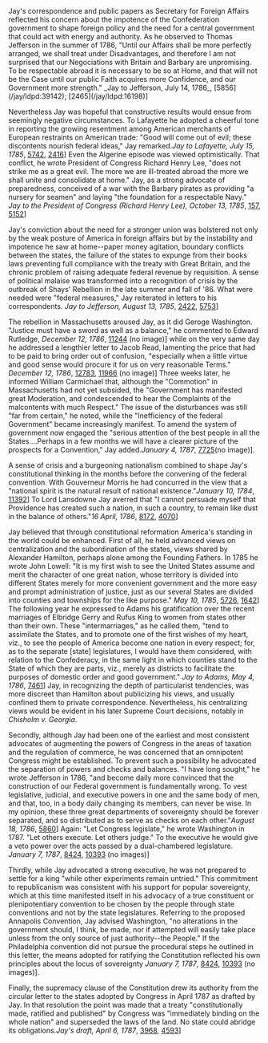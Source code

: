 <a name="supporting">
Jay's correspondence and public papers as Secretary for Foreign Affairs reflected his concern about the impotence of the Confederation government to shape foreign policy and the need for a central government that could act with energy and authority. As he observed to Thomas Jefferson in the summer of 1786, "Until our Affairs shall be more perfectly arranged, we shall treat under Disadvantages, and therefore I am not surprised that our Negociations with Britain and Barbary are unpromising. To be respectable abroad it is necessary to be so at Home, and that will not be the Case until our public Faith acquires more Confidence, and our Government more strength." _Jay to Jefferson, July 14, 1786_, [5856](/jay/ldpd:39142); [2465](/jay/ldpd:16198)]

Nevertheless Jay was hopeful that constructive results would ensue from seemingly negative circumstances. To Lafayette he adopted a cheerful tone in reporting the growing resentment among American merchants of European restraints on American trade: "Good will come out of evil; these discontents nourish federal ideas," Jay remarked._Jay to Lafayette, July 15, 1785_, [5742](/jay/ldpd:38676), [2416](/jay/ldpd:16474)] Even the Algerine episode was viewed optimistically. That conflict, he wrote President of Congress Richard Henry Lee, "does not strike me as a great evil. The more we are ill-treated abroad the more we shall unite and consolidate at home." Jay, as a strong advocate of preparedness, conceived of a war with the Barbary pirates as providing "a nursery for seamen" and laying "the foundation for a respectable Navy." _Jay to the President of Congress (Richard Henry Lee), October 13, 1785_, [157](/jay/ldpd:88105), [5152](/jay/ldpd:35268)]

Jay's conviction about the need for a stronger union was bolstered not only by the weak posture of America in foreign affairs but by the instability and impotence he saw at home--paper money agitation, boundary conflicts between the states, the failure of the states to expunge from their books laws preventing full compliance with the treaty with Great Britain, and the chronic problem of raising adequate federal revenue by requisition. A sense of political malaise was transformed into a recognition of crisis by the outbreak of Shays' Rebellion in the late summer and fall of '86. What were needed were "federal measures," Jay reiterated in letters to his correspondents. _Jay to Jefferson, August 13, 1785_, [2422](/jay/ldpd:16442), [5753](/jay/ldpd:38604)]

The rebellion in Massachusetts aroused Jay, as it did Geroge Washington. "Justice must have a sword as well as a balance," he commented to Edward Rutledge, _December 12, 1786_, [11244](/jay/ldpd:500323) (no image)] while on the very same day he addressed a lengthier letter to Jacob Read, lamenting the price that had to be paid to bring order out of confusion, "especially when a little virtue and good sense would procure it for us on very reasonable Terms." _December 12, 1786_, [12783](/jay/ldpd:500836), [11966](/jay/ldpd:500572) (no image)] Three weeks later, he informed William Carmichael that, although the "Commotion" in Massachusetts had not yet subsided, the "Government has manifested great Moderation, and condescended to hear the Complaints of the malcontents with much Respect." The issue of the disturbances was still "far from certain," he noted, while the "Inefficiency of the federal Government" became increasingly manifest. To amend the system of government now engaged the "serious attention of the best people in all the States....Perhaps in a few months we will have a clearer picture of the prospects for a Convention," Jay added._January 4, 1787_, [7725](/jay/ldpd:500104)(no image)].

A sense of crisis and a burgeoning nationalism combined to shape Jay's constitutional thinking in the months before the convening of the federal convention. With Gouverneur Morris he had concurred in the view that a "national spirit is the natural result of national existence."_January 10, 1784_, [11392](/jay/ldpd:73116)] To Lord Lansdowne Jay averred that "I cannot persuade myself that Providence has created such a nation, in such a country, to remain like dust in the balance of others."_16 April, 1786_, [8172](/jay/ldpd:53428), [4070](/jay/ldpd:28326)]

Jay believed that through constitutional reformation America's standing in the world could be enhanced. First of all, he held advanced views on centralization and the subordination of the states, views shared by Alexander Hamilton, perhaps alone among the Founding Fathers. In 1785 he wrote John Lowell: "It is my first wish to see the United States assume and merit the character of one great nation, whose territory is divided into different States merely for more convenient government and the more easy and prompt administration of justice, just as our several States are divided into counties and townships for the like purpose." _May 10, 1785_, [5726](/jay/ldpd:37614), [1642](/jay/ldpd:11978)] The following year he expressed to Adams his gratification over the recent marriages of Elbridge Gerry and Rufus King to women from states other than their own. These "intermarriages," as he called them, "tend to assimilate the States, and to promote one of the first wishes of my heart, viz., to see the people of America become one nation in every respect; for, as to the separate [state] legislatures, I would have them considered, with relation to the Confederacy, in the same light in which counties stand to the State of which they are parts, viz., merely as districts to facilitate the purposes of domestic order and good government." _Jay to Adams, May 4, 1786_, [7461](/jay/ldpd:48338)] Jay, in recognizing the depth of particularist tendencies, was more discreet than Hamilton about publicizing his views, and usually confined them to private correspondence. Nevertheless, his centralizing views would be evident in his later Supreme Court decisions, notably in *Chisholm v. Georgia*.

Secondly, although Jay had been one of the earliest and most consistent advocates of augmenting the powers of Congress in the areas of taxation and the regulation of commerce, he was concerned that an omnipotent Congress might be established. To prevent such a possibility he advocated the separation of powers and checks and balances. "I have long sought," he wrote Jefferson in 1786, "and become daily more convinced that the construction of our Federal government is fundamentally wrong. To vest legislative, judicial, and executive powers in one and the same body of men, and that, too, in a body daily changing its members, can never be wise. In my opinion, these three great departments of sovereignty should be forever separated, and so distributed as to serve as checks on each other."_August 18, 1786_, [5860](/jay/ldpd:39122)] Again: "Let Congress legislate," he wrote Washington in 1787. "Let others execute. Let others judge." To the executive he would give a veto power over the acts passed by a dual-chambered legislature. _January 7, 1787_, [8424](/jay/ldpd:54394), [10393](/jay/ldpd:500218) (no images)]

Thirdly, while Jay advocated a strong executive, he was not prepared to settle for a king "while other experiments remain untried." This commitment to republicanism was consistent with his support for popular sovereignty, which at this time manifested itself in his advocacy of a true constituent or plenipotentiary convention to be chosen by the people through state conventions and not by the state legislatures. Referring to the proposed Annapolis Convention, Jay advised Washington, "no alterations in the government should, I think, be made, nor if attempted will easily take place unless from the only source of just authority--the People." If the Philadelphia convention did not pursue the procedural steps he outlined in this letter, the means adopted for ratifying the Constitution reflected his own principles about the locus of sovereignty _January 7, 1787_, [8424](/jay/ldpd:54394), [10393](/jay/ldpd:500218) (no images)].

Finally, the supremacy clause of the Constitution drew its authority from the circular letter to the states adopted by Congress in April 1787 as drafted by Jay. In that resolution the point was made that a treaty "constitutionally made, ratified and published" by Congress was "immediately binding on the whole nation" and superseded the laws of the land. No state could abridge its obligations._Jay's draft, April 6, 1787_, [3968](/jay/ldpd:27050), [4593](/jay/ldpd:31312)]